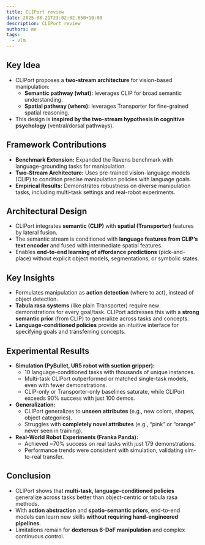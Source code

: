 ```yaml
---
title: CLIPort review
date: 2025-08-21T23:02:02.850+10:00
description: CLIPort review
authors: me
tags:
  - vlm
---
```


## Key Idea

- CLIPort proposes a **two-stream architecture** for vision-based manipulation:
  - **Semantic pathway (what):** leverages CLIP for broad semantic understanding.
  - **Spatial pathway (where):** leverages Transporter for fine-grained spatial reasoning.
- This design is **inspired by the two-stream hypothesis in cognitive psychology** (ventral/dorsal pathways).  

## Framework Contributions

- **Benchmark Extension:** Expanded the Ravens benchmark with language-grounding tasks for manipulation.  
- **Two-Stream Architecture:** Uses pre-trained vision-language models (CLIP) to condition precise manipulation policies with language goals.
- **Empirical Results:** Demonstrates robustness on diverse manipulation tasks, including multi-task settings and real-robot experiments.

## Architectural Design

- CLIPort integrates **semantic (CLIP)** with **spatial (Transporter)** features by lateral fusion.
- The semantic stream is conditioned with **language features from CLIP’s text encoder** and fused with intermediate spatial features.  
- Enables **end-to-end learning of affordance predictions** (pick-and-place) without explicit object models, segmentations, or symbolic states.  

## Key Insights

- Formulates manipulation as **action detection** (where to act), instead of object detection.
- **Tabula rasa systems** (like plain Transporter) require new demonstrations for every goal/task. CLIPort addresses this with a **strong semantic prior** (from CLIP) to generalize across tasks and concepts.
- **Language-conditioned policies** provide an intuitive interface for specifying goals and transferring concepts.  

## Experimental Results

- **Simulation (PyBullet, UR5 robot with suction gripper):**
  - 10 language-conditioned tasks with thousands of unique instances.
  - Multi-task CLIPort outperformed or matched single-task models, even with fewer demonstrations.
  - CLIP-only or Transporter-only baselines saturate, while CLIPort exceeds 90% success with just 100 demos.
- **Generalization:**
  - CLIPort generalizes to **unseen attributes** (e.g., new colors, shapes, object categories).
  - Struggles with **completely novel attributes** (e.g., “pink” or “orange” never seen in training).
- **Real-World Robot Experiments (Franka Panda):**  
  - Achieved ~70% success on real tasks with just 179 demonstrations.
  - Performance trends were consistent with simulation, validating sim-to-real transfer.

## Conclusion

- CLIPort shows that **multi-task, language-conditioned policies** generalize across tasks better than object-centric or tabula rasa methods.
- With **action abstraction** and **spatio-semantic priors**, end-to-end models can learn new skills **without requiring hand-engineered pipelines**.
- Limitations remain for **dexterous 6-DoF manipulation** and complex continuous control.
